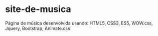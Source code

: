 # site-de-musica
Página de música desenvolvida usando: HTML5, CSS3, ES5, WOW.css, Jquery, Bootstrap, Animate.css

